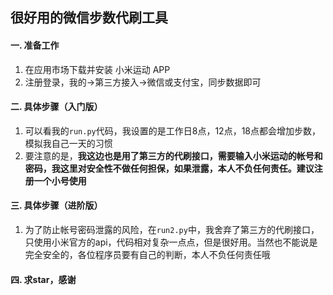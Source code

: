## 很好用的微信步数代刷工具

#### 一. 准备工作
1. 在应用市场下载并安装 小米运动 APP
2. 注册登录，我的->第三方接入->微信或支付宝，同步数据即可


#### 二. 具体步骤（入门版）
1. 可以看我的`run.py`代码，我设置的是工作日8点，12点，18点都会增加步数，模拟我自己一天的习惯
2. 要注意的是，**我这边也是用了第三方的代刷接口，需要输入小米运动的帐号和密码，我这里对安全性不做任何担保，如果泄露，本人不负任何责任。建议注册一个小号使用**

#### 三. 具体步骤（进阶版）
1. 为了防止帐号密码泄露的风险，在`run2.py`中，我舍弃了第三方的代刷接口，只使用小米官方的api，代码相对复杂一点点，但是很好用。当然也不能说是完全安全的，各位程序员要有自己的判断，本人不负任何责任哦

#### 四. 求star，感谢
